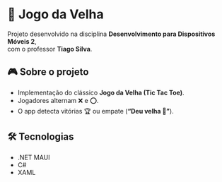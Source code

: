# 👵 **Jogo da Velha** 

Projeto desenvolvido na disciplina **Desenvolvimento para Dispositivos Móveis 2**,  
com o professor **Tiago Silva**.  


## 🎮 **Sobre o projeto**

- Implementação do clássico **Jogo da Velha (Tic Tac Toe)**.  
- Jogadores alternam ❌ e ⭕.  
- O app detecta vitórias 🏆 ou empate (**“Deu velha 👵”**).
  

## 🛠️ **Tecnologias**

- .NET MAUI  
- C#  
- XAML  
